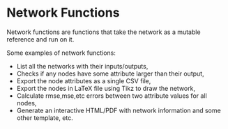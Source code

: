 # Network Functions
Network functions are functions that take the network as a mutable
reference and run on it.


Some examples of network functions:
- List all the networks with their inputs/outputs,
- Checks if any nodes have some attribute larger than their output,
- Export the node attributes as a single CSV file,
- Export the nodes in LaTeX file using Tikz to draw the network,
- Calculate rmse,mse,etc errors between two attribute values for all nodes,
- Generate an interactive HTML/PDF with network information and some other template, etc.
